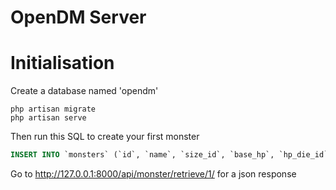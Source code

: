 # OpenDM Server

# Initialisation

Create a database named 'opendm'

````
php artisan migrate
php artisan serve
````

Then run this SQL to create your first monster

````SQL
INSERT INTO `monsters` (`id`, `name`, `size_id`, `base_hp`, `hp_die_id`, `hp_die_count`, `armor_id`, `speed`, `strength`, `dexterity`, `constitution`, `intelligence`, `wisdom`, `charisma`, `challenge_id`, `created_at`, `updated_at`) VALUES (NULL, 'Orc', '3', '6', '3', '2', '4', '30', '16', '12', '16', '7', '11', '10', '4', NULL, NULL)
````

Go to http://127.0.0.1:8000/api/monster/retrieve/1/ for a json response